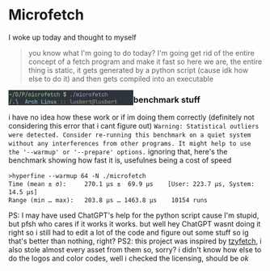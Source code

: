 # Microfetch
I woke up today and thought to myself
> you know what I'm going to do today? I'm going get rid of the entire concept of a fetch program and make it fast
so here we are, the entire thing is static, it gets generated by a python script (cause idk how else to do it)
and then gets compiled into an executable

<img src="screenshots/example.png" width="49%" align="left" />


### benchmark stuff
i have no idea how these work or if im doing them correctly (definitely not considering this error that i cant figure out)
`Warning: Statistical outliers were detected. Consider re-running this benchmark on a quiet system without any interferences from other programs. It might help to use the '--warmup' or '--prepare' options.`
ignoring that, here's the benchmark showing how fast it is, usefulnes being a cost of speed
```
>hyperfine --warmup 64 -N ./microfetch
Time (mean ± σ):     270.1 µs ±  69.9 µs    [User: 223.7 µs, System: 14.5 µs]
Range (min … max):   203.8 µs … 1463.8 µs    10154 runs
```

PS: I may have used ChatGPT's help for the python script cause I'm stupid, but pfsh who cares if it works it works.
but well hey ChatGPT wasnt doing it right so i still had to edit a lot of the code and figure out some stuff so ig that's better than nothing, right?
PS2: this project was inspired by [tzyfetch](https://github.com/cappsyco/tzyfetch), i also stole almost every asset from them so, sorry?
i didn't know how else to do the logos and color codes, well i checked the licensing, should be *ok*
